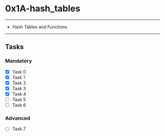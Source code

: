 # 0x1A-hash_tables

---
* Hash Tables and Functions
---

## Tasks
### Mandatory
- [x] Task 0
- [x] Task 1
- [x] Task 2
- [x] Task 3
- [x] Task 4
- [ ] Task 5
- [ ] Task 6

### Advanced
- [ ] Task 7
